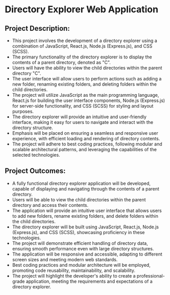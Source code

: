 # Directory Explorer Web Application

## Project Description:
- This project involves the development of a directory explorer using a combination of JavaScript, React.js, Node.js (Express.js), and CSS (SCSS).
- The primary functionality of the directory explorer is to display the contents of a parent directory, denoted as "C".
- Users will have the ability to view the child directories within the parent directory "C".
- The user interface will allow users to perform actions such as adding a new folder, renaming existing folders, and deleting folders within the child directories.
- The project will utilize JavaScript as the main programming language, React.js for building the user interface components, Node.js (Express.js) for server-side functionality, and CSS (SCSS) for styling and layout purposes.
- The directory explorer will provide an intuitive and user-friendly interface, making it easy for users to navigate and interact with the directory structure.
- Emphasis will be placed on ensuring a seamless and responsive user experience, with efficient loading and rendering of directory contents.
- The project will adhere to best coding practices, following modular and scalable architectural patterns, and leveraging the capabilities of the selected technologies.

## Project Outcomes:
- A fully functional directory explorer application will be developed, capable of displaying and navigating through the contents of a parent directory.
- Users will be able to view the child directories within the parent directory and access their contents.
- The application will provide an intuitive user interface that allows users to add new folders, rename existing folders, and delete folders within the child directories.
- The directory explorer will be built using JavaScript, React.js, Node.js (Express.js), and CSS (SCSS), showcasing proficiency in these technologies.
- The project will demonstrate efficient handling of directory data, ensuring smooth performance even with large directory structures.
- The application will be responsive and accessible, adapting to different screen sizes and meeting modern web standards.
- Best coding practices and modular architecture will be employed, promoting code reusability, maintainability, and scalability.
- The project will highlight the developer's ability to create a professional-grade application, meeting the requirements and expectations of a directory explorer.
